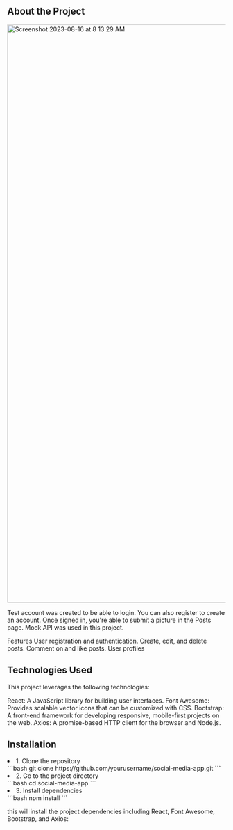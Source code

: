 ## About the Project

<img width="1330" alt="Screenshot 2023-08-16 at 8 13 29 AM" src="https://github.com/arturo201/SocialMediaConcept/assets/41337829/541b57c8-f9bd-4a9b-a238-5f0330c16376">

<p>Test account was created to be able to login. You can also register to create an account. Once signed in, you're able to submit a picture in the Posts page. Mock API was used in this project.

Features
User registration and authentication.
Create, edit, and delete posts.
Comment on and like posts.
User profiles

</p>

## Technologies Used
<p>
This project leverages the following technologies:

React: A JavaScript library for building user interfaces.
Font Awesome: Provides scalable vector icons that can be customized with CSS.
Bootstrap: A front-end framework for developing responsive, mobile-first projects on the web.
Axios: A promise-based HTTP client for the browser and Node.js.</p>


## Installation

<li>1. Clone the repository</li>
```bash
git clone https://github.com/yourusername/social-media-app.git
```
<li>2. Go to the project directory</li>
```bash
cd social-media-app
```
<li>3. Install dependencies</li>
```bash
npm install
```
<p>this will install the project dependencies including React, Font Awesome, Bootstrap, and Axios: </p>









